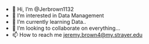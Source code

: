 - 👋 Hi, I’m @Jerbrown1132
- 👀 I’m interested in Data Management
- 🌱 I’m currently learning Data..
- 💞️ I’m looking to collaborate on everything...
- 📫 How to reach me jeremy.brown4@my.strayer.edu

<!---
Jerbrown1132/Jerbrown1132 is a ✨ special ✨ repository because its `README.md` (this file) appears on your GitHub profile.
You can click the Preview link to take a look at your changes.
--->
